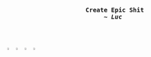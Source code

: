<pre align="center">
    <h4> Create Epic Shit
<i>~ Luc</i>
    </h4>
</pre>
<div align="center" style="display: flex">
    <a href="https://github.com/lvkdotsh/scyllo">
        <img src="https://frosty-williams-585379.netlify.app/.netlify/functions/package-card?r=7&package=scyllo&label=lvkdotsh/scyllo" style="width: 49%; height: auto;"/>
    </a>
    <a href="https://github.com/lvkdotsh/use-yup">
        <img src="https://frosty-williams-585379.netlify.app/.netlify/functions/package-card?r=7&package=use-yup&label=lvkdotsh/use-yup" style="width: 49%; height: auto;"/>
    <a href="https://luc.computer/">
        <img src="https://frosty-williams-585379.netlify.app/.netlify/functions/computer?r=7" style="width: 49%; height: auto;"/>
    <a href="https://github.com/lucemans/github-panels">
        <img src="https://frosty-williams-585379.netlify.app/.netlify/functions/repo-card?r=7&repo=lucemans/github-panels&label=lucemans/github-panels" style="width: 49%; height: auto;"/>
    </a>
</div>
